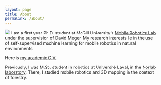 ```yaml
---
layout: page
title: About
permalink: /about/
---
```


![](../photo_perso.png)
I am a first year Ph.D. student at McGill University's [Mobile Robotics Lab](https://www.cim.mcgill.ca/~mrl/) under the supervision of David Meger.
My research interests lie in the use of self-supervised machine learning for mobile robotics in natural environments.

Here is [my academic C.V.](../Academic_CV_English.pdf)

Previously, I was M.Sc. student in robotics at Université Laval, in the [Norlab laboratory](https://norlab.ulaval.ca).
There, I studied mobile robotics and 3D mapping in the context of forestry.

